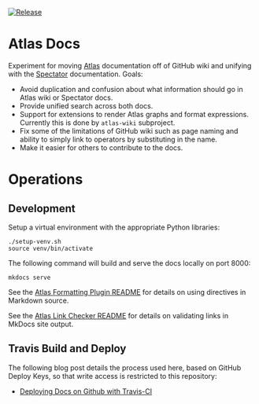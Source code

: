 [![Release](https://github.com/Netflix/atlas-docs/actions/workflows/release.yml/badge.svg)](https://github.com/Netflix/atlas-docs/actions/workflows/release.yml)

# Atlas Docs

Experiment for moving [Atlas] documentation off of GitHub wiki and unifying with the
[Spectator] documentation. Goals:

* Avoid duplication and confusion about what information should go in Atlas wiki or
  Spectator docs.
* Provide unified search across both docs.
* Support for extensions to render Atlas graphs and format expressions. Currently this
  is done by `atlas-wiki` subproject.
* Fix some of the limitations of GitHub wiki such as page naming and ability to simply
  link to operators by substituting in the name.
* Make it easier for others to contribute to the docs.

[Atlas]: https://github.com/Netflix/atlas/
[Spectator]: https://github.com/Netflix/spectator/

# Operations

## Development

Setup a virtual environment with the appropriate Python libraries:

```
./setup-venv.sh
source venv/bin/activate
```

The following command will build and serve the docs locally on port 8000:

```
mkdocs serve
```

See the [Atlas Formatting Plugin README] for details on using directives in Markdown source.

See the [Atlas Link Checker README] for details on validating links in MkDocs site output.

[Atlas Formatting Plugin README]: ./plugins/mkdocs-atlas-formatting-plugin/README.md
[Atlas Link Checker README]: ./plugins/atlas-link-checker/README.md

## Travis Build and Deploy

The following blog post details the process used here, based on GitHub Deploy Keys, so that write
access is restricted to this repository:

* [Deploying Docs on Github with Travis-CI](https://derekweitzel.com/2017/02/08/deploying-docs-on-github-with-travisci/)
